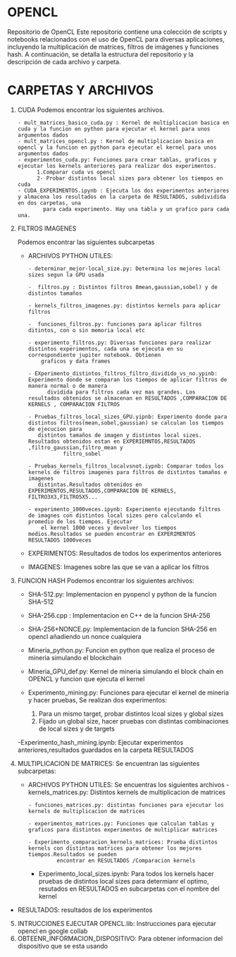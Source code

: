 # OPENCL

Repositorio de OpenCL
Este repositorio contiene una colección de scripts y notebooks relacionados con el uso de OpenCL para diversas aplicaciones, incluyendo la multiplicación de matrices, filtros de imágenes y funciones hash. A continuación, se detalla la estructura del repositorio y la descripción de cada archivo y carpeta.

# CARPETAS Y ARCHIVOS

1. CUDA
   Podemos encontrar los siguientes archivos.

       - mult_matrices_basico_cuda.py : Kernel de multiplicacion basica en cuda y la funcion en python para ejecutar el kernel para unos argumentos dados
       - mult_matrices_opencl.py : Kernel de multiplicacion basica en opencl y la funcion en python para ejecutar el kernel para unos argumentos dados
       - experimentos_cuda.py: Funciones para crear tablas, graficos y ejecutar los kernels anteriores para realizar dos experimentos.
             1.Comparar cuda vs opencl
             2- Probar distintos local sizes para obtener los tiempos en cuda
       - CUDA_EXPERIMENTOS.ipynb : Ejecuta los dos experimentos anteriores y almacena los resultados en la carpeta de RESULTADOS, subdividida en dos carpetas, una 
               para cada experimento. Hay una tabla y un grafico para cada una.

2. FILTROS IMAGENES

      Podemos encontrar las siguientes subcarpetas

      - ARCHIVOS PYTHON UTILES:
     
            - determinar_mejor-local_size.py: Determina los mejores local sizes segun la GPU usada
        
            -  filtros.py : Distintos filtros 8mean,gaussian,sobel) y de distintos tamaños
        
            - kernels_filtros_imagenes.py: distintos kernels para aplicar filtros
        
            -  funciones_filtros.py: funciones para aplicar filtros ditintos, con o sin memoria local etc
        
            - experimento_filtros.py: Diversas funciones para realizar distintos experimentos, cada una se ejecuta en su correspondiente jupiter notebook. Obtienen 
                graficos y data frames

            - EXperimento_distintos_filtros_filtro_dividido_vs_no.ypinb: Experimento donde se comparan los tiempos de aplicar filtros de manera normal o de manera 
                  dividida para filtros cada vez mas grandes. Los resultados obtenidos se almacenan en RESULTADOS ,COMPARACION DE KERNELS , COMPARACION FILTROS

            - Pruebas_filtros_local_sizes_GPU.yipnb: Experimento donde para distintos filtros(mean,sobel,gaussian) se calculan los tiempos de ejecucion para 
               distintos tamaños de imagen y distintos local sizes. Resultados obtenidos estan en EXPERIEMNTOS,RESULTADOS ,filtro_gaussian,filtro_mean y 
                       filtro_sobel

            - Pruebas_kernels_filtros_localvsnot.iypnb: Comparar todos los kernels de filtros imagenes para filtros de distintos tamaños e imagenes 
               distintas.Resultados obtenidos en EXPERIMENTOS,RESULTADOS,COMPARACION DE KERNELS, FILTRO3X3,FILTRO5X5...
        
            - experimento_1000veces.ipynb: Experimento ejecutando filtros de imagnes con distintos local sizes pero calculando el promedio de los tiempos. Ejecutar 
                el kernel 1000 veces y devolver los tiempos medios.Resultados se pueden encontrar en EXPERIMENTOS RESULTADOS 1000veces

      - EXPERIMENTOS: Resultados de todos los experimentos anteriores
      - IMAGENES: Imagenes sobre las que se van a aplicar los filtros

  3. FUNCION HASH
     Podemos encontrar los siguientes archivos:
        - SHA-512.py: Implementacion en pyopencl y python de la funcion SHA-512
          
        - SHA-256.cpp : Implementacion en C++ de la funcion SHA-256
          
        - SHA-256+NONCE.py: Implementacion de la funcion SHA-256 en opencl añadiendo un nonce cualquiera
          
        - Mineria_python.py: Funcion en python que realiza el proceso de mineria simulando el blockchain
          
        - Mineria_GPU_def.py: Kernel de  mineria simulando el block chain en OPENCL y funcion que ejecuta el kernel
          
        - Experimento_mining.py: Funciones para ejecutar el kernel de mineria y hacer pruebas, Se realizan dos experimentos:
             1. Para un mismo target, probar distintos lcoal sizes y global sizes
             2. Fijado un global size, hacer pruebas con distintas combinaciones de local sizes y de targets
                
        -Experimento_hash_mining.ipynb: Ejecutar experimentos anteriores,resultados guardados en la carpeta RESULTADOS

4. MULTIPLICACION DE MATRICES:
Se encuentran las siguientes subcarpetas:

   - ARCHIVOS PYTHON UTILES: Se encuentras los siguientes archivos
         - kernels_matrices.py: Distintos kernels de multiplicacion de matrices
     
         - funciones_matrices.py: distintas funciones para ejecutar los kernels de multiplicacion de matrices
     
         - experimentos_matrices.py: Funciones que calculan tablas y graficos para distintos experimentos de multiplicar matrices

         - Experimento_comparacion_kernels_matrices: Prueba distintos kernels con distintas matrices para obtener los mejores tiempos.Resultados se pueden 
                  encontrar en RESULTADOS /Comparacion kernels

        - Experimento_local_sizes.ipynb: Para todos los kernels hacer pruebas de distintos local sizes para determianr el optimo, resutados en RESULTADOS en 
               subcarpetas con el nombre del kernel
          
  - RESULTADOS: resultados de los experimentos

5. INTRUCCIONES EJECUTAR OPENCL.lib: Instrucciones para ejecutar opencl en google collab
6. OBTEENR_INFORMACION_DISPOSITIVO: Para obtener informacion del dispositivo que se esta usando 
      
      
